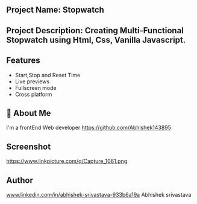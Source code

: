 ## Project Name: Stopwatch

## Project Description: Creating Multi-Functional Stopwatch using Html, Css, Vanilla Javascript.


## Features
- Start,Stop and Reset Time
- Live previews
- Fullscreen mode
- Cross platform


## 🚀 About Me
I'm a frontEnd Web developer
https://github.com/Abhishek143895


## Screenshot
https://www.linkpicture.com/q/Capture_1061.png


## Author
www.linkedin.com/in/abhishek-srivastava-933b6a19a
Abhishek srivastava
